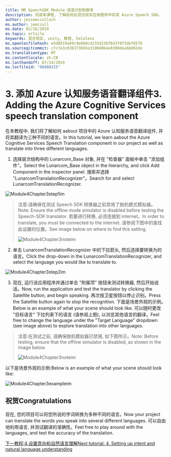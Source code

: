 ```yaml
---
title: MR SpeechSDK Module-语音识别和脚本
description: 完成本课程, 了解如何在混合现实应用程序中实现 Azure Speech SDK。
author: jessemcculloch
ms.author: jemccull
ms.date: 02/26/2019
ms.topic: article
keywords: 混合现实, unity, 教程, hololens
ms.openlocfilehash: e5d0919a69c9e6b0c4233d23bf6d370f3def6576
ms.sourcegitcommit: c7c7e3c836373b65e319609b4e8389dea6b081de
ms.translationtype: MT
ms.contentlocale: zh-CN
ms.lasthandoff: 07/24/2019
ms.locfileid: "68460315"
---
```

# <a name="3----adding-the-azure-cognitive-services-speech-translation-component"></a><span data-ttu-id="58dc3-104">3.  添加 Azure 认知服务语音翻译组件</span><span class="sxs-lookup"><span data-stu-id="58dc3-104">3.    Adding the Azure Cognitive Services speech translation component</span></span>

<span data-ttu-id="58dc3-105">在本教程中, 我们将了解如何 aabout 项目中的 Azure 认知服务语音翻译组件, 并将其翻译为三种不同的语言。</span><span class="sxs-lookup"><span data-stu-id="58dc3-105">In this tutorial, we learn aabout the Azure Cognitive Services Speech Translation component in our project as well as translate into three different languages.</span></span> 

1. <span data-ttu-id="58dc3-106">选择层次结构中的 Lunarcom_Base 对象, 并在 "检查器" 面板中单击 "添加组件"。</span><span class="sxs-lookup"><span data-stu-id="58dc3-106">Select the Lunarcom_Base object in the hierarchy, and click Add Component in the inspector panel.</span></span> <span data-ttu-id="58dc3-107">搜索并选择 "LunarcomTranslationRecognizer"。</span><span class="sxs-lookup"><span data-stu-id="58dc3-107">Search for and select LunarcomTranslationRecognizer.</span></span>

![Module4Chapter3step1im](images/module4chapter3step1im.PNG)

> <span data-ttu-id="58dc3-109">注意:请确保在测试 Speech SDK 转换器之前禁用了脱机模式模拟器。</span><span class="sxs-lookup"><span data-stu-id="58dc3-109">Note: Ensure the offline mode simulator is disabled before testing the Speech-SDK translator.</span></span> <span data-ttu-id="58dc3-110">若要进行转换, 必须连接到 internet。</span><span class="sxs-lookup"><span data-stu-id="58dc3-110">In order to translate, you must be connected to the internet.</span></span> <span data-ttu-id="58dc3-111">请参阅下图中的查找此设置的位置。</span><span class="sxs-lookup"><span data-stu-id="58dc3-111">See image below on where to find this setting.</span></span> 
>
> ![Module4Chapter3noteim](images/module4chapter3noteim.PNG)

2. <span data-ttu-id="58dc3-113">单击 LunarcomTranslationRecognizer 中的下拉箭头, 然后选择要转换为的语言。</span><span class="sxs-lookup"><span data-stu-id="58dc3-113">Click the drop-down in the LunarcomTranslationRecognizer, and select the language you would like to translate to.</span></span>

![Module4Chapter3step2im](images/module4chapter3step2im.PNG)

3. <span data-ttu-id="58dc3-115">现在, 运行该应用程序并通过单击 "附属项" 按钮来测试转换器, 然后开始说话。</span><span class="sxs-lookup"><span data-stu-id="58dc3-115">Now, run the application and test the translator by clicking the Satellite button, and begin speaking.</span></span> <span data-ttu-id="58dc3-116">再次按卫星按钮以停止识别。</span><span class="sxs-lookup"><span data-stu-id="58dc3-116">Press the Satellite button again to stop the recognition.</span></span> <span data-ttu-id="58dc3-117">下面是场景外观的示例。</span><span class="sxs-lookup"><span data-stu-id="58dc3-117">Below is an example of what your scene should look like.</span></span> <span data-ttu-id="58dc3-118">可以随时更改 "目标语言" 下拉列表下的语言 (请参阅上图), 以浏览其他语言的翻译。</span><span class="sxs-lookup"><span data-stu-id="58dc3-118">Feel free to change the language under the "Target Language" dropdown (see image above) to explore translation into other languages.</span></span>

> <span data-ttu-id="58dc3-119">注意:在测试之前, 请确保脱机模拟器已禁用, 如下图所示。</span><span class="sxs-lookup"><span data-stu-id="58dc3-119">Note: Before testing, ensure that the offline simulator is disabled, as shown in the image below.</span></span>
>
> ![Module4Chapter3noteim](images/module4chapter3noteim.PNG)

<span data-ttu-id="58dc3-121">以下是场景外观的示例:</span><span class="sxs-lookup"><span data-stu-id="58dc3-121">Below is an example of what your scene should look like:</span></span>

![Module4Chapter3exampleim](images/module4chapter3exampleim.PNG)

## <a name="congratulations"></a><span data-ttu-id="58dc3-123">祝贺</span><span class="sxs-lookup"><span data-stu-id="58dc3-123">Congratulations</span></span>

<span data-ttu-id="58dc3-124">现在, 您的项目可以将您所说的字词转换为多种不同的语言。</span><span class="sxs-lookup"><span data-stu-id="58dc3-124">Now  your project can translate the words you speak into several different languages.</span></span> <span data-ttu-id="58dc3-125">可以自由地利用语言, 并测试翻译的准确性。</span><span class="sxs-lookup"><span data-stu-id="58dc3-125">Feel free to play around with the languages, and test the accuracy of the translation.</span></span> 

[<span data-ttu-id="58dc3-126">下一教程:4.设置意向和自然语言理解</span><span class="sxs-lookup"><span data-stu-id="58dc3-126">Next tutorial: 4.  Setting up intent and natural language understanding</span></span>](mrlearning-speechSDK-ch4.md)

